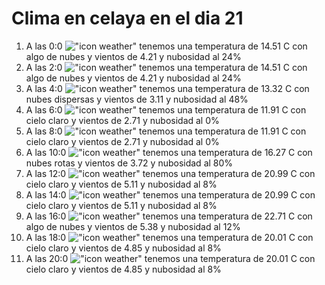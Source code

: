 # Clima en celaya en el dia 21

1. A las 0:0 !["icon weather"](http://openweathermap.org/img/w/02n.png) tenemos una temperatura de 14.51 C con algo de nubes y  vientos de 4.21 y nubosidad al 24%
1. A las 2:0 !["icon weather"](http://openweathermap.org/img/w/02n.png) tenemos una temperatura de 14.51 C con algo de nubes y  vientos de 4.21 y nubosidad al 24%
1. A las 4:0 !["icon weather"](http://openweathermap.org/img/w/03n.png) tenemos una temperatura de 13.32 C con nubes dispersas y  vientos de 3.11 y nubosidad al 48%
1. A las 6:0 !["icon weather"](http://openweathermap.org/img/w/01n.png) tenemos una temperatura de 11.91 C con cielo claro y  vientos de 2.71 y nubosidad al 0%
1. A las 8:0 !["icon weather"](http://openweathermap.org/img/w/01d.png) tenemos una temperatura de 11.91 C con cielo claro y  vientos de 2.71 y nubosidad al 0%
1. A las 10:0 !["icon weather"](http://openweathermap.org/img/w/04d.png) tenemos una temperatura de 16.27 C con nubes rotas y  vientos de 3.72 y nubosidad al 80%
1. A las 12:0 !["icon weather"](http://openweathermap.org/img/w/02d.png) tenemos una temperatura de 20.99 C con cielo claro y  vientos de 5.11 y nubosidad al 8%
1. A las 14:0 !["icon weather"](http://openweathermap.org/img/w/02d.png) tenemos una temperatura de 20.99 C con cielo claro y  vientos de 5.11 y nubosidad al 8%
1. A las 16:0 !["icon weather"](http://openweathermap.org/img/w/02d.png) tenemos una temperatura de 22.71 C con algo de nubes y  vientos de 5.38 y nubosidad al 12%
1. A las 18:0 !["icon weather"](http://openweathermap.org/img/w/02d.png) tenemos una temperatura de 20.01 C con cielo claro y  vientos de 4.85 y nubosidad al 8%
1. A las 20:0 !["icon weather"](http://openweathermap.org/img/w/02n.png) tenemos una temperatura de 20.01 C con cielo claro y  vientos de 4.85 y nubosidad al 8%
